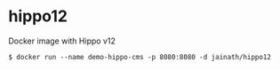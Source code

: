 # hippo12
Docker image with Hippo v12

```$ docker run --name demo-hippo-cms -p 8080:8080 -d jainath/hippo12```
